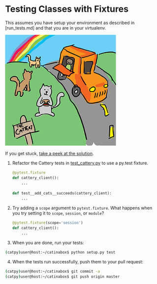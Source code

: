 # Testing Classes with Fixtures

This assumes you have setup your environment as described in [run_tests.md]
and that you are in your virtualenv.

![cattery](../pics/cattery.png)

If you get stuck, [take a peek at the solution](https://github.com/keeppythonweird/catinabox/blob/solutions/tests/test_cattery.py).

1. Refactor the Cattery tests in [test_cattery.py](../tests/test_cattery.py)
   to use a py.test fixture.

   ```python
   @pytest.fixture
   def cattery_client():
       ...

   def test__add_cats__succeeds(cattery_client):
       ...
   ```

2. Try adding a `scope` argument to `pytest.fixture`. What happens when
   you try setting it to `scope`, `session`, or `module`?

   ```python
   @pytest.fixture(scope='session')
   def cattery_client():
       ...
   ```

3. When you are done, run your tests:

  ```bash
  (catpy)user@host:~/catinabox$ python setup.py test
  ```
  
4. When the tests run successfully, push them to your pull request:

  ```bash
  (catpy)user@host:~/catinabox$ git commit -a
  (catpy)user@host:~/catinabox$ git push origin master
  ```
